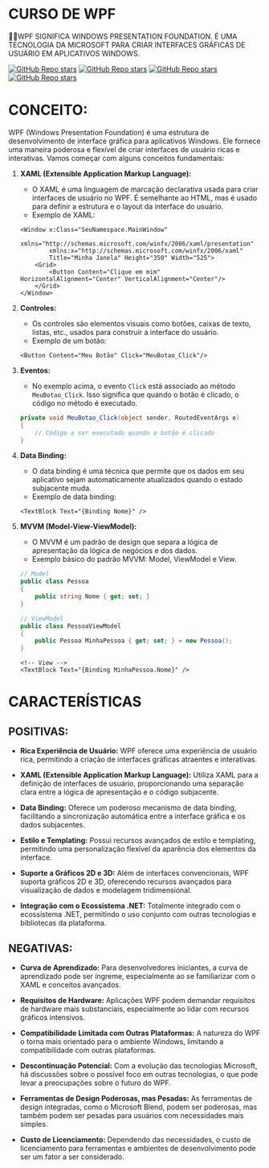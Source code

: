 # CURSO DE WPF
👨‍⚖️WPF SIGNIFICA WINDOWS PRESENTATION FOUNDATION. É UMA TECNOLOGIA DA MICROSOFT PARA CRIAR INTERFACES GRÁFICAS DE USUÁRIO EM APLICATIVOS WINDOWS.

[![GitHub Repo stars](https://img.shields.io/badge/VILHALVA-GITHUB-03A9F4?logo=github)](https://github.com/VILHALVA) 
[![GitHub Repo stars](https://img.shields.io/badge/VEJA-DOCUMENTAÇÃO-03A9F4?logo=google)](https://docs.microsoft.com/pt-br/dotnet/desktop-wpf/) 
[![GitHub Repo stars](https://img.shields.io/badge/LINGUAGEM%20DE-PROGRAMAÇÃO-03A9F4?logo=github)](https://github.com/VILHALVA/CURSO-DE-C-SHARP)
[![GitHub Repo stars](https://img.shields.io/badge/-PLAYLIST%20DO%20YOUTUBE-blueviolet)](https://youtube.com/playlist?list=PLih2KERbY1HHOOJ2C6FOrVXIwg4AZ-hk1&si=a-ana-M3MNpsbsHi)

# CONCEITO:
WPF (Windows Presentation Foundation) é uma estrutura de desenvolvimento de interface gráfica para aplicativos Windows. Ele fornece uma maneira poderosa e flexível de criar interfaces de usuário ricas e interativas. Vamos começar com alguns conceitos fundamentais:

1. **XAML (Extensible Application Markup Language):**
   - O XAML é uma linguagem de marcação declarativa usada para criar interfaces de usuário no WPF. É semelhante ao HTML, mas é usado para definir a estrutura e o layout da interface do usuário.
   - Exemplo de XAML:

    ```xaml
    <Window x:Class="SeuNamespace.MainWindow"
            xmlns="http://schemas.microsoft.com/winfx/2006/xaml/presentation"
            xmlns:x="http://schemas.microsoft.com/winfx/2006/xaml"
            Title="Minha Janela" Height="350" Width="525">
        <Grid>
            <Button Content="Clique em mim" HorizontalAlignment="Center" VerticalAlignment="Center"/>
        </Grid>
    </Window>
    ```

2. **Controles:**
   - Os controles são elementos visuais como botões, caixas de texto, listas, etc., usados para construir a interface do usuário.
   - Exemplo de um botão:

    ```xaml
    <Button Content="Meu Botão" Click="MeuBotao_Click"/>
    ```

3. **Eventos:**
   - No exemplo acima, o evento `Click` está associado ao método `MeuBotao_Click`. Isso significa que quando o botão é clicado, o código no método é executado.

    ```csharp
    private void MeuBotao_Click(object sender, RoutedEventArgs e)
    {
        // Código a ser executado quando o botão é clicado
    }
    ```

4. **Data Binding:**
   - O data binding é uma técnica que permite que os dados em seu aplicativo sejam automaticamente atualizados quando o estado subjacente muda.
   - Exemplo de data binding:

    ```xaml
    <TextBlock Text="{Binding Nome}" />
    ```

5. **MVVM (Model-View-ViewModel):**
   - O MVVM é um padrão de design que separa a lógica de apresentação da lógica de negócios e dos dados.
   - Exemplo básico do padrão MVVM: Model, ViewModel e View.

    ```csharp
    // Model
    public class Pessoa
    {
        public string Nome { get; set; }
    }

    // ViewModel
    public class PessoaViewModel
    {
        public Pessoa MinhaPessoa { get; set; } = new Pessoa();
    }
    ```

    ```xaml
    <!-- View -->
    <TextBlock Text="{Binding MinhaPessoa.Nome}" />
    ```

# CARACTERÍSTICAS
## POSITIVAS:
- **Rica Experiência de Usuário:** WPF oferece uma experiência de usuário rica, permitindo a criação de interfaces gráficas atraentes e interativas.

- **XAML (Extensible Application Markup Language):** Utiliza XAML para a definição de interfaces de usuário, proporcionando uma separação clara entre a lógica de apresentação e o código subjacente.

- **Data Binding:** Oferece um poderoso mecanismo de data binding, facilitando a sincronização automática entre a interface gráfica e os dados subjacentes.

- **Estilo e Templating:** Possui recursos avançados de estilo e templating, permitindo uma personalização flexível da aparência dos elementos da interface.

- **Suporte a Gráficos 2D e 3D:** Além de interfaces convencionais, WPF suporta gráficos 2D e 3D, oferecendo recursos avançados para visualização de dados e modelagem tridimensional.

- **Integração com o Ecossistema .NET:** Totalmente integrado com o ecossistema .NET, permitindo o uso conjunto com outras tecnologias e bibliotecas da plataforma.

## NEGATIVAS:
- **Curva de Aprendizado:** Para desenvolvedores iniciantes, a curva de aprendizado pode ser íngreme, especialmente ao se familiarizar com o XAML e conceitos avançados.

- **Requisitos de Hardware:** Aplicações WPF podem demandar requisitos de hardware mais substanciais, especialmente ao lidar com recursos gráficos intensivos.

- **Compatibilidade Limitada com Outras Plataformas:** A natureza do WPF o torna mais orientado para o ambiente Windows, limitando a compatibilidade com outras plataformas.

- **Descontinuação Potencial:** Com a evolução das tecnologias Microsoft, há discussões sobre o possível foco em outras tecnologias, o que pode levar a preocupações sobre o futuro do WPF.

- **Ferramentas de Design Poderosas, mas Pesadas:** As ferramentas de design integradas, como o Microsoft Blend, podem ser poderosas, mas também podem ser pesadas para usuários com necessidades mais simples.

- **Custo de Licenciamento:** Dependendo das necessidades, o custo de licenciamento para ferramentas e ambientes de desenvolvimento pode ser um fator a ser considerado.

